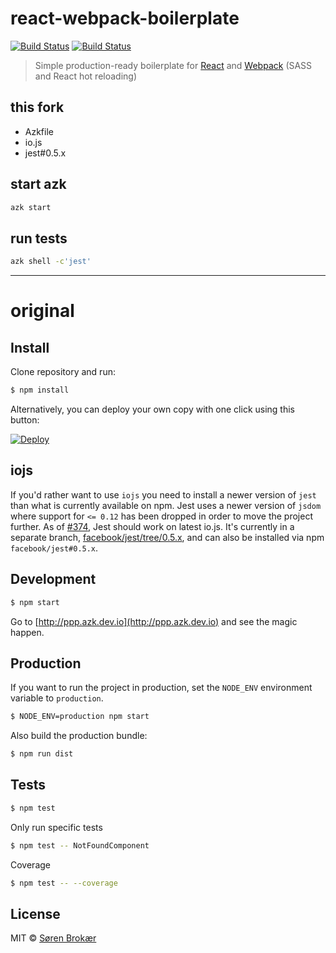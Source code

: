 # react-webpack-boilerplate
[![Build Status](http://img.shields.io/travis/saitodisse/react-webpack-boilerplate.svg?style=flat-square)](https://travis-ci.org/saitodisse/react-webpack-boilerplate) [![Build Status](http://img.shields.io/coveralls/saitodisse/react-webpack-boilerplate.svg?style=flat-square)](https://coveralls.io/r/saitodisse/react-webpack-boilerplate)

> Simple production-ready boilerplate for [React](http://facebook.github.io/react/) and [Webpack](http://webpack.github.io/) (SASS and React hot reloading)

## this fork

- Azkfile
- io.js
- jest#0.5.x

## start azk

```sh
azk start
```

## run tests

```sh
azk shell -c'jest'
```









---------------

# original

## Install

Clone repository and run:

```sh
$ npm install
```

Alternatively, you can deploy your own copy with one click using this button:

[![Deploy](https://www.herokucdn.com/deploy/button.svg)](https://heroku.com/deploy?template=https://github.com/srn/react-webpack-boilerplate)

## iojs

If you'd rather want to use `iojs` you need to install a newer version of `jest` than what is currently
available on npm. Jest uses a newer version of `jsdom` where support for `<= 0.12` has been dropped in order to move
the project further. As of [#374](https://github.com/facebook/jest/pull/374), Jest should work on latest io.js.
It's currently in a separate branch, [facebook/jest/tree/0.5.x](https://github.com/facebook/jest/tree/0.5.x), and can also be installed via npm `facebook/jest#0.5.x`.

## Development

```sh
$ npm start
```

Go to [http://ppp.azk.dev.io](http://ppp.azk.dev.io) and see the magic happen.

## Production

If you want to run the project in production, set the `NODE_ENV` environment variable to `production`.

```sh
$ NODE_ENV=production npm start
```

Also build the production bundle:

```sh
$ npm run dist
```

## Tests

```sh
$ npm test
```

Only run specific tests

```sh
$ npm test -- NotFoundComponent
```

Coverage

```sh
$ npm test -- --coverage
```

## License

MIT © [Søren Brokær](http://srn.io)
